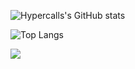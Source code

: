 ![Hypercalls's GitHub stats](https://github-readme-stats.vercel.app/api?username=hypercall&theme=monokai)

![Top Langs](https://github-readme-stats.vercel.app/api/top-langs/?username=hypercall&count_private=true&langs_count=30&layout=compact)

![](http://profile-counter.glitch.me/hypercall/count.svg)

